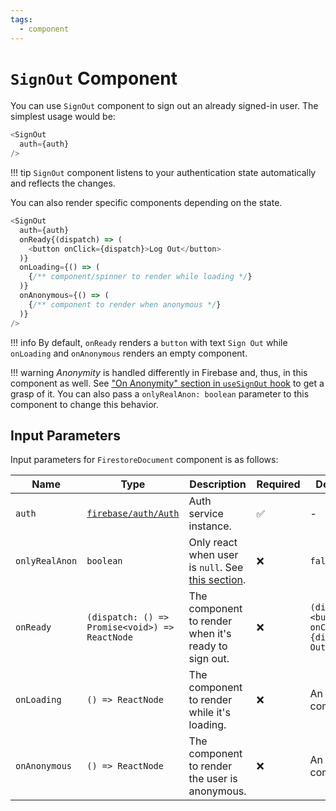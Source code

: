 ```yaml
---
tags:
  - component
---
```


# `SignOut` Component

You can use `SignOut` component to sign out an already signed-in user. The simplest usage would be:

```typescript
<SignOut
  auth={auth}
/>
```

!!! tip
`SignOut` component listens to your authentication state automatically and reflects the changes.

You can also render specific components depending on the state.

```typescript
<SignOut
  auth={auth}
  onReady{(dispatch) => (
    <button onClick={dispatch}>Log Out</button>
  )}
  onLoading={() => (
    {/** component/spinner to render while loading */}
  )}
  onAnonymous={() => (
    {/** component to render when anonymous */}
  )}
/>
```

!!! info
By default, `onReady` renders a `button` with text `Sign Out` while `onLoading` and `onAnonymous` renders an empty component.

!!! warning
_Anonymity_ is handled differently in Firebase and, thus, in this component as well. See ["On Anonymity" section in `useSignOut` hook][OnAnonymity] to get a grasp of it. You can also pass a `onlyRealAnon: boolean` parameter to this component to change this behavior.

## Input Parameters

Input parameters for `FirestoreDocument` component is as follows:

| Name           | Type                                           | Description                                                      | Required | Default Value                                                |
| -------------- | ---------------------------------------------- | ---------------------------------------------------------------- | -------- | ------------------------------------------------------------ |
| `auth`         | [`firebase/auth/Auth`][AuthRefDoc]             | Auth service instance.                                           | ✅       | -                                                            |
| `onlyRealAnon` | `boolean`                                      | Only react when user is `null`. See [this section][OnAnonymity]. | ❌       | `false`                                                      |
| `onReady`      | `(dispatch: () => Promise<void>) => ReactNode` | The component to render when it's ready to sign out.             | ❌       | `(dispatch) => <button onClick={dispatch}>Sign Out</button>` |
| `onLoading`    | `() => ReactNode`                              | The component to render while it's loading.                      | ❌       | An empty component.                                          |
| `onAnonymous`  | `() => ReactNode`                              | The component to render the user is anonymous.                   | ❌       | An empty component.                                          |

[AuthRefDoc]: https://firebase.google.com/docs/reference/node/firebase.auth.Auth
[OnAnonymity]: ../hooks/useSignOut.md#on-anonymity
